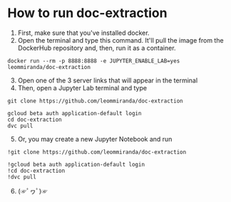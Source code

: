 # How to run doc-extraction
1. First, make sure that you've installed docker.
2. Open the terminal and type this command. It'll pull the image from the DockerHub repository and, then, run it as a container. 
```
docker run --rm -p 8888:8888 -e JUPYTER_ENABLE_LAB=yes leommiranda/doc-extraction
```
3. Open one of the 3 server links that will appear in the terminal
4. Then, open a Jupyter Lab terminal and type
```
git clone https://github.com/leommiranda/doc-extraction

gcloud beta auth application-default login
cd doc-extraction
dvc pull
```
5. Or, you may create a new Jupyter Notebook and run
```
!git clone https://github.com/leommiranda/doc-extraction

!gcloud beta auth application-default login
!cd doc-extraction
!dvc pull
```
6. (☞ﾟヮﾟ)☞
